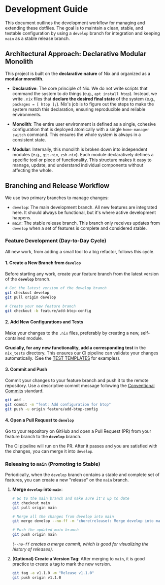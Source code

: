 # Development Guide

This document outlines the development workflow for managing and extending these dotfiles. The goal is to maintain a clean, stable, and testable configuration by using a `develop` branch for integration and keeping `main` as a stable release branch.

## Architectural Approach: Declarative Modular Monolith

This project is built on the **declarative nature** of Nix and organized as a **modular monolith**.

- **Declarative**: The core principle of Nix. We do not write scripts that command the system to *do* things (e.g., `apt install htop`). Instead, we write `.nix` files that **declare the desired final state** of the system (e.g., `packages = [ htop ];`). Nix's job is to figure out the steps to make the system match this declaration, ensuring reproducible and reliable environments.

- **Monolith**: The entire user environment is defined as a single, cohesive configuration that is deployed atomically with a single `home-manager switch` command. This ensures the whole system is always in a consistent state.

- **Modular**: Internally, this monolith is broken down into independent modules (e.g., `git.nix`, `zsh.nix`). Each module declaratively defines a specific tool or piece of functionality. This structure makes it easy to manage, update, and understand individual components without affecting the whole.

## Branching and Release Workflow

We use two primary branches to manage changes:
- `develop`: The main development branch. All new features are integrated here. It should always be functional, but it's where active development happens.
- `main`: The stable release branch. This branch only receives updates from `develop` when a set of features is complete and considered stable.

### Feature Development (Day-to-Day Cycle)

All new work, from adding a small tool to a big refactor, follows this cycle.

#### 1. Create a New Branch from `develop`

Before starting any work, create your feature branch from the latest version of the **`develop`** branch.

```bash
# Get the latest version of the develop branch
git checkout develop
git pull origin develop

# Create your new feature branch
git checkout -b feature/add-btop-config
```

#### 2. Add New Configurations and Tests

Make your changes to the `.nix` files, preferably by creating a new, self-contained module.

**Crucially, for any new functionality, add a corresponding test** in the `nix_tests` directory. This ensures our CI pipeline can validate your changes automatically. (See the [TEST TEMPLATES](./nix_tests/TEST_TEMPLATES.md) for examples).

#### 3. Commit and Push

Commit your changes to your feature branch and push it to the remote repository. Use a descriptive commit message following the [Conventional Commits](https://www.conventionalcommits.org/en/v1.0.0/) standard.

```bash
git add .
git commit -m "feat: Add configuration for btop"
git push -u origin feature/add-btop-config
```

#### 4. Open a Pull Request to `develop`

Go to your repository on GitHub and open a Pull Request (PR) from your feature branch to the **`develop`** branch.

The CI pipeline will run on the PR. After it passes and you are satisfied with the changes, you can merge it into `develop`.

### Releasing to `main` (Promoting to Stable)

Periodically, when the `develop` branch contains a stable and complete set of features, you can create a new "release" on the `main` branch.

1.  **Merge `develop` into `main`**:
    ```bash
    # Go to the main branch and make sure it's up to date
    git checkout main
    git pull origin main

    # Merge all the changes from develop into main
    git merge develop --no-ff -m "chore(release): Merge develop into main"

    # Push the updated main branch
    git push origin main
    ```
    *(`--no-ff` creates a merge commit, which is good for visualizing the history of releases).*

2.  **(Optional) Create a Version Tag**:
    After merging to `main`, it is good practice to create a tag to mark the new version.
    ```bash
    git tag -a v1.1.0 -m "Release v1.1.0"
    git push origin v1.1.0
    ```
